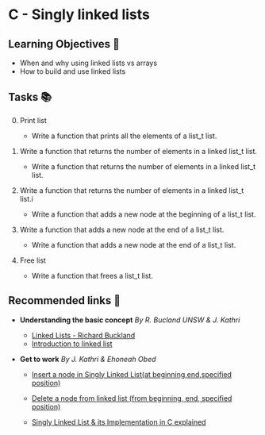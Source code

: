 # C - Singly linked lists

## Learning Objectives 🎯

+ When and why using linked lists vs arrays
+ How to build and use linked lists

## Tasks 📚

0. Print list
	- Write a function that prints all the elements of a list_t list.

1. Write a function that returns the number of elements in a linked list_t list.
	- Write a function that returns the number of elements in a linked list_t list.

2. Write a function that returns the number of elements in a linked list_t list.i
	- Write a function that adds a new node at the beginning of a list_t list.

3. Write a function that adds a new node at the end of a list_t list.
	- Write a function that adds a new node at the end of a list_t list.

4. Free list
	- Write a function that frees a list_t list.

## Recommended links 🔗
+ __Understanding the basic concept__ *By R. Bucland UNSW & J. Kathri*
	- [Linked Lists - Richard Buckland ](https://www.youtube.com/watch?v=udapt4FGY20&t=130s)
	- [Introduction to linked list ](https://www.youtube.com/watch?v=dmb1i4oN5oE&list=PLdo5W4Nhv31bbKJzrsKfMpo_grxuLl8LU&index=7)

+ __Get to work__ *By J. Kathri & Ehoneah Obed* 
	- [Insert a node in Singly Linked List(at beginning,end,specified position)](https://www.youtube.com/watch?v=dq3F3e9o2DM)
	- [Delete a node from linked list (from beginning, end, specified position) ](https://www.youtube.com/watch?v=ClvYytk5Rlg)
	
	- [Singly Linked List & its Implementation in C explained](https://youtu.be/WRnXN2CHsTc?t=3242)	
